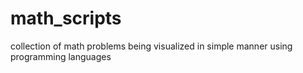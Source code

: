 # math_scripts
collection of math problems being visualized in simple manner using programming languages
